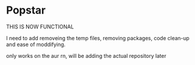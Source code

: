 # Popstar
THIS IS NOW FUNCTIONAL

I need to add removeing the temp files, removing packages, code clean-up and ease of moddifying.

only works on the aur rn, will be adding the actual repository later
